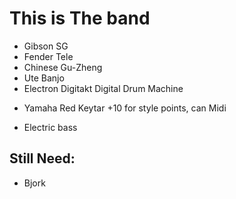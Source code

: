 
# This is The band
- Gibson SG
- Fender Tele
- Chinese Gu-Zheng
- Ute Banjo
- Electron Digitakt Digital Drum Machine
* Yamaha Red Keytar +10 for style points, can Midi
- Electric bass

## Still Need:
- Bjork

